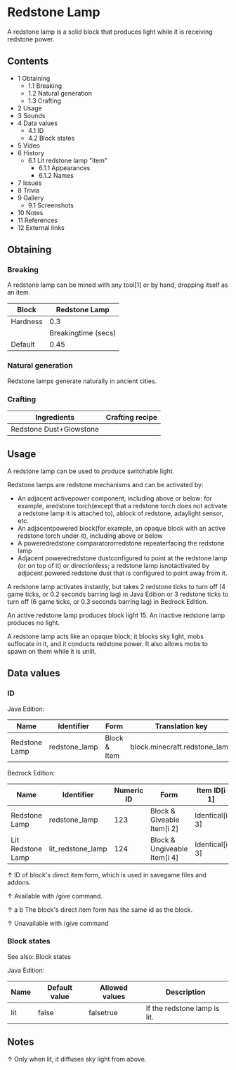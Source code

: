 # Redstone Lamp
A redstone lamp is a solid block that produces light while it is receiving redstone power.

## Contents
- 1 Obtaining
	- 1.1 Breaking
	- 1.2 Natural generation
	- 1.3 Crafting
- 2 Usage
- 3 Sounds
- 4 Data values
	- 4.1 ID
	- 4.2 Block states
- 5 Video
- 6 History
	- 6.1 Lit redstone lamp "item"
		- 6.1.1 Appearances
		- 6.1.2 Names
- 7 Issues
- 8 Trivia
- 9 Gallery
	- 9.1 Screenshots
- 10 Notes
- 11 References
- 12 External links

## Obtaining
### Breaking
A redstone lamp can be mined with any tool[1] or by hand, dropping itself as an item.

| Block    | Redstone Lamp       |
|----------|---------------------|
| Hardness | 0.3                 |
|          | Breakingtime (secs) |
| Default  | 0.45                |

### Natural generation
Redstone lamps generate naturally in ancient cities.

### Crafting
| Ingredients             | Crafting recipe |
|-------------------------|-----------------|
| Redstone Dust+Glowstone |                 |

## Usage
A redstone lamp can be used to produce switchable light. 

Redstone lamps are redstone mechanisms and can be activated by:

- An adjacent activepower component, including above or below: for example, aredstone torch(except that a redstone torch does not activate a redstone lamp it is attached to), ablock of redstone, adaylight sensor, etc.
- An adjacentpowered block(for example, an opaque block with an active redstone torch under it), including above or below
- A poweredredstone comparatororredstone repeaterfacing the redstone lamp
- Adjacent poweredredstone dustconfigured to point at the redstone lamp (or on top of it) or directionless; a redstone lamp isnotactivated by adjacent powered redstone dust that is configured to point away from it.

A redstone lamp activates instantly, but takes 2 redstone ticks to turn off (4 game ticks, or 0.2 seconds barring lag) in Java Edition or 3 redstone ticks to turn off (6 game ticks, or 0.3 seconds barring lag) in Bedrock Edition.

An active redstone lamp produces block light 15. An inactive redstone lamp produces no light.

A redstone lamp acts like an opaque block; it blocks sky light, mobs suffocate in it, and it conducts redstone power. It also allows mobs to spawn on them while it is unlit.

## Data values
### ID
Java Edition:

| Name          | Identifier    | Form         | Translation key               |
|---------------|---------------|--------------|-------------------------------|
| Redstone Lamp | redstone_lamp | Block & Item | block.minecraft.redstone_lamp |

Bedrock Edition:

| Name              | Identifier        | Numeric ID | Form                         | Item ID[i 1]   | Translation key         |
|-------------------|-------------------|------------|------------------------------|----------------|-------------------------|
| Redstone Lamp     | redstone_lamp     | 123        | Block & Giveable Item[i 2]   | Identical[i 3] | tile.redstone_lamp.name |
| Lit Redstone Lamp | lit_redstone_lamp | 124        | Block & Ungiveable Item[i 4] | Identical[i 3] | —                       |


↑ ID of block's direct item form, which is used in savegame files and addons.

↑ Available with /give command.

↑ a b The block's direct item form has the same id as the block.

↑ Unavailable with /give command


### Block states
See also: Block states

Java Edition:

| Name | Default value | Allowed values | Description                  |
|------|---------------|----------------|------------------------------|
| lit  | false         | falsetrue      | If the redstone lamp is lit. |



## Notes

↑ Only when lit, it diffuses sky light from above.


